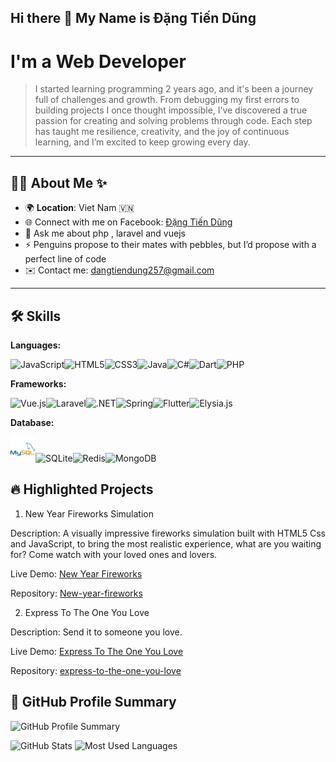## Hi there 👋 My Name is Đặng Tiến Dũng 
# I'm a Web Developer

> I started learning programming 2 years ago, and it's been a journey full of challenges and growth. From debugging my first errors to building projects I once thought impossible, I’ve discovered a true passion for creating and solving problems through code. Each step has taught me resilience, creativity, and the joy of continuous learning, and I’m excited to keep growing every day.

---

## 👨‍💻 About Me ✨

- 🌍 **Location**: Viet Nam 🇻🇳 
- 🌐 Connect with me on Facebook: [Đặng Tiến Dũng](https://www.facebook.com/angtiendung.320735/)
- 💬 Ask me about php , laravel and vuejs 
- ⚡ Penguins propose to their mates with pebbles, but I’d propose with a perfect line of code
- ✉️ Contact me: dangtiendung257@gmail.com

---

## 🛠️ Skills

**Languages:**

<img src="https://cdn.jsdelivr.net/gh/devicons/devicon/icons/javascript/javascript-original.svg" alt="JavaScript" width="40" height="40" /><img src="https://cdn.jsdelivr.net/gh/devicons/devicon/icons/html5/html5-original.svg" alt="HTML5" width="40" height="40" /><img src="https://cdn.jsdelivr.net/gh/devicons/devicon/icons/css3/css3-original.svg" alt="CSS3" width="40" height="40" /><img src="https://cdn.jsdelivr.net/gh/devicons/devicon/icons/java/java-original.svg" alt="Java" width="40" height="40" /><img src="https://cdn.jsdelivr.net/gh/devicons/devicon/icons/csharp/csharp-original.svg" alt="C#" width="40" height="40" /><img src="https://cdn.jsdelivr.net/gh/devicons/devicon/icons/dart/dart-original.svg" alt="Dart" width="40" height="40" /><img src="https://cdn.jsdelivr.net/gh/devicons/devicon/icons/php/php-original.svg" alt="PHP" width="40" height="40" />

**Frameworks:**  

<img src="https://cdn.jsdelivr.net/gh/devicons/devicon/icons/vuejs/vuejs-original.svg" alt="Vue.js" width="40" height="40" /><img src="https://laravel.com/img/logomark.min.svg" alt="Laravel" width="40" height="40" /><img src="https://cdn.jsdelivr.net/gh/devicons/devicon/icons/dotnetcore/dotnetcore-original.svg" alt=".NET" width="40" height="40" /><img src="https://cdn.jsdelivr.net/gh/devicons/devicon/icons/spring/spring-original.svg" alt="Spring" width="40" height="40" /><img src="https://cdn.jsdelivr.net/gh/devicons/devicon/icons/flutter/flutter-original.svg" alt="Flutter" width="40" height="40" /><img src="https://elysiajs.com/assets/elysia.svg" alt="Elysia.js" width="40" height="40" />

**Database:**  

<img src="https://raw.githubusercontent.com/devicons/devicon/master/icons/mysql/mysql-original-wordmark.svg" alt="MySQL" width="40" height="40" /><img src="https://cdn.jsdelivr.net/gh/devicons/devicon/icons/sqlite/sqlite-original.svg" alt="SQLite" width="40" height="40" /><img src="https://cdn.jsdelivr.net/gh/devicons/devicon/icons/redis/redis-original-wordmark.svg" alt="Redis" width="40" height="40" /><img src="https://cdn.jsdelivr.net/gh/devicons/devicon/icons/mongodb/mongodb-original-wordmark.svg" alt="MongoDB" width="40" height="40" />

## 🔥  Highlighted Projects

1. New Year Fireworks Simulation

Description: A visually impressive fireworks simulation built with HTML5 Css and JavaScript, to bring the most realistic experience, what are you waiting for? Come watch with your loved ones and lovers.

Live Demo: [New Year Fireworks](https://dangtiendung1409.github.io/New-year-fireworks/)

Repository: [New-year-fireworks](https://github.com/dangtiendung1409/New-year-fireworks)

2. Express To The One You Love

Description: Send it to someone you love.

Live Demo: [Express To The One You Love](https://dangtiendung1409.github.io/express-to-the-one-you-love/)

Repository: [express-to-the-one-you-love](https://github.com/dangtiendung1409/express-to-the-one-you-love.git)

## 🚀 GitHub Profile Summary

![GitHub Profile Summary](https://github-profile-summary-cards.vercel.app/api/cards/profile-details?username=dangtiendung1409&theme=radical)

![GitHub Stats](https://github-profile-summary-cards.vercel.app/api/cards/stats?username=dangtiendung1409&theme=radical)            ![Most Used Languages](https://github-profile-summary-cards.vercel.app/api/cards/repos-per-language?username=dangtiendung1409&theme=radical)

<!--
**dangtiendung1409/dangtiendung1409** is a ✨ _special_ ✨ repository because its `README.md` (this file) appears on your GitHub profile.

Here are some ideas to get you started:

- 🔭 I’m currently working on ...
- 🌱 I’m currently learning ...
- 👯 I’m looking to collaborate on ...
- 🤔 I’m looking for help with ...
- 💬 Ask me about ...
- 📫 How to reach me: ...
- 😄 Pronouns: ...
- ⚡ Fun fact: ...
-->
